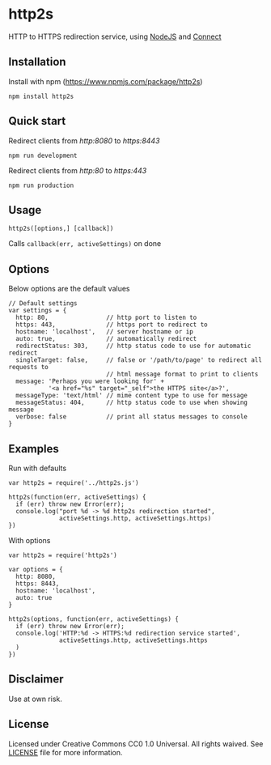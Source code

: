 # http2s
HTTP to HTTPS redirection service, using [NodeJS](http://nodejs.org) and
[Connect](http://senchalabs.github.com/connect)

## Installation
Install with npm (https://www.npmjs.com/package/http2s)

    npm install http2s

## Quick start

Redirect clients from *http:8080* to *https:8443*

    npm run development

Redirect clients from *http:80* to *https:443*

    npm run production

## Usage

    http2s([options,] [callback])

Calls `callback(err, activeSettings)` on done

## Options

  Below options are the default values

    // Default settings
    var settings = {
      http: 80,                // http port to listen to
      https: 443,              // https port to redirect to
      hostname: 'localhost',   // server hostname or ip
      auto: true,              // automatically redirect
      redirectStatus: 303,     // http status code to use for automatic redirect
      singleTarget: false,     // false or '/path/to/page' to redirect all requests to
                               // html message format to print to clients
      message: 'Perhaps you were looking for' +
               '<a href="%s" target="_self">the HTTPS site</a>?',
      messageType: 'text/html' // mime content type to use for message
      messageStatus: 404,      // http status code to use when showing message
      verbose: false           // print all status messages to console
    }

## Examples

Run with defaults

    var http2s = require('../http2s.js')

    http2s(function(err, activeSettings) {
      if (err) throw new Error(err);
      console.log("port %d -> %d http2s redirection started",
                  activeSettings.http, activeSettings.https)
    })

With options

    var http2s = require('http2s')

    var options = {
      http: 8080,
      https: 8443,
      hostname: 'localhost',
      auto: true
    }

    http2s(options, function(err, activeSettings) {
      if (err) throw new Error(err);
      console.log('HTTP:%d -> HTTPS:%d redirection service started',
                  activeSettings.http, activeSettings.https
      )
    })

## Disclaimer

Use at own risk.

## License

Licensed under Creative Commons CC0 1.0 Universal. All rights waived.
See [LICENSE](https://github.com/stigok/http2s/blob/master/LICENSE) file
for more information.
